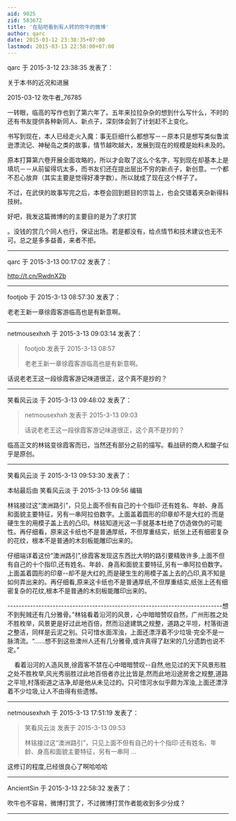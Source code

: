 ```yaml
---
aid: 9025
zid: 583672
title: '在贴吧看到有人转的吹牛的微博'
author: qarc
date: 2015-03-12 23:38:35+07:00
lastmod: 2015-03-13 22:58:00+07:00
---
```


qarc 于 2015-3-12 23:38:35 发表了：

关于本书的近况和进展

2015-03-12 吹牛者\_76785

一转眼，临高的写作也到了第六年了。五年来拉拉杂杂的想到什么写什么，不时的还有书友提供各种新同人、新点子，深刻体会到了计划赶不上变化。

书写到现在，本人已经走火入魔：事无巨细什么都想写－－原本只是想写类似鲁滨逊漂流记、神秘岛之类的故事，情节越吹越大，发展到现在的规模是始料未及的。

原本打算第六卷开展全面攻略的，所以才会取了这么个名字，写到现在却基本上是填坑－－从前留得坑太多，而书友们还在提出层出不穷的新点子，新创意。一个都不忍心放弃（其实主要是觉得好凑字数）。所以就成了现在这个样子了。

不过，在武侠的故事写完之后，本卷会回到题目的宗旨上，也会交错着夹杂新得科技树。

好吧，我发这篇微博的的主要目的是为了求打赏

。没钱的赏几个同人也行，保证出场。若是都没有，给点情节和技术建议也无不可。总之是多多益善，来者不拒。

---------

qarc 于 2015-3-13 00:17:02 发表了：

http://t.cn/RwdnX2b

---------

footjob 于 2015-3-13 08:57:30 发表了：

老老王新一章徐霞客游临高也是有新意啊。

---------

netmousexhxh 于 2015-3-13 09:03:14 发表了：

> footjob 发表于 2015-3-13 08:57
> 
> 老老王新一章徐霞客游临高也是有新意啊。



话说老老王这一段徐霞客游记味道很正，这个真不是抄的？

---------

笑看风云淡 于 2015-3-13 09:48:02 发表了：

> netmousexhxh 发表于 2015-3-13 09:03
> 
> 话说老老王这一段徐霞客游记味道很正，这个真不是抄的？



临高正文的林铭变徐霞客而已，当然还有部分之前的描写。看战研的商人和酸子似乎是原创。

---------

笑看风云淡 于 2015-3-13 09:53:30 发表了：

本帖最后由 笑看风云淡 于 2015-3-13 09:56 编辑 

林铭接过这“澳洲路引”，只见上面不但有自己的十个指印·还有姓名、年龄、身高和面貌主要特征，另有一串阿拉伯数字。上面盖着圆形的印章却不是大红的·而是硬生生的用模子盖上去的凸印。林铭知道光这一手就基本杜绝了仿造做伪的可能性。再仔细看，原来这卡纸也不是普通厚纸，不但厚重结实，纸张上还有细密复杂的花纹，根本不是普通的木刻板能雕印出来的。

仔细端详着这份“澳洲路引”,徐霞客发现这东西比大明的路引要精致许多,上面不但有自己的十个指印,还有姓名、年龄、身高和面貌主要特征,另有一串阿拉伯数字。上面盖着圆形的印章--却不是大红的,而是硬生生的用模子盖上去的凸印,真不知是如何弄出来的。再仔细看,原来这卡纸也不是普通厚纸,不但厚重结实,纸张上还有细密复杂的花纹,根本不是普通的木刻板能雕印出来的。

\-\-\--------------------------------------------------------------------------想不到髡贼还有几分雅骨。”林铭看着沿河的风景，心中暗暗赞叹自然，广州形胜之处不胜枚举，风景更是好过此地百倍，然而沿途建筑之规整，道路之平坦，村落街道之整洁，同样是云泥之别。只可惜水面浑浊，上面还漂浮着不少垃圾·完全不是一脉清流。“……想不到这些澳州人还有几分雅骨,或许真得了赵宋的几分遗韵也说不定。”

    看着沿河的人造风景,徐霞客不禁在心中暗暗赞叹--自然,他见过的天下风景形胜之处不胜枚举,风光秀丽胜过此地百倍者亦比比皆是,然而此地沿途房舍之规整,道路之平坦,村落街道之洁净,却是他从未见过的。只可惜河水似乎颇为浑浊,上面还漂浮着不少垃圾,让人不由得有些遗憾。

---------

netmousexhxh 于 2015-3-13 17:51:19 发表了：

> 笑看风云淡 发表于 2015-3-13 09:53
> 
> 林铭接过这“澳洲路引”，只见上面不但有自己的十个指印·还有姓名、年龄、身高和面貌主要特征，另有一串阿 ...



这修订的程度,已经很良心了啊哈哈哈

---------

AncientSin 于 2015-3-13 22:58:32 发表了：

吹牛也不容易，微博打赏了，不过微博打赏作者能收到多少分成？

---------

